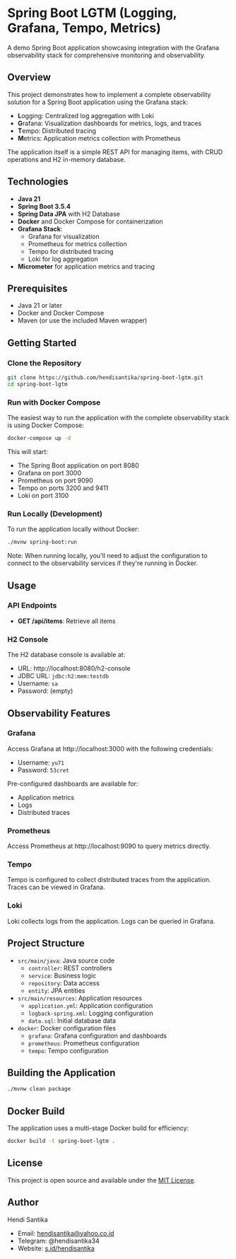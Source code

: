 # Spring Boot LGTM (Logging, Grafana, Tempo, Metrics)

A demo Spring Boot application showcasing integration with the Grafana observability stack for comprehensive monitoring
and observability.

## Overview

This project demonstrates how to implement a complete observability solution for a Spring Boot application using the
Grafana stack:

- **L**ogging: Centralized log aggregation with Loki
- **G**rafana: Visualization dashboards for metrics, logs, and traces
- **T**empo: Distributed tracing
- **M**etrics: Application metrics collection with Prometheus

The application itself is a simple REST API for managing items, with CRUD operations and H2 in-memory database.

## Technologies

- **Java 21**
- **Spring Boot 3.5.4**
- **Spring Data JPA** with H2 Database
- **Docker** and Docker Compose for containerization
- **Grafana Stack**:
  - Grafana for visualization
  - Prometheus for metrics collection
  - Tempo for distributed tracing
  - Loki for log aggregation
- **Micrometer** for application metrics and tracing

## Prerequisites

- Java 21 or later
- Docker and Docker Compose
- Maven (or use the included Maven wrapper)

## Getting Started

### Clone the Repository

```bash
git clone https://github.com/hendisantika/spring-boot-lgtm.git
cd spring-boot-lgtm
```

### Run with Docker Compose

The easiest way to run the application with the complete observability stack is using Docker Compose:

```bash
docker-compose up -d
```

This will start:

- The Spring Boot application on port 8080
- Grafana on port 3000
- Prometheus on port 9090
- Tempo on ports 3200 and 9411
- Loki on port 3100

### Run Locally (Development)

To run the application locally without Docker:

```bash
./mvnw spring-boot:run
```

Note: When running locally, you'll need to adjust the configuration to connect to the observability services if they're
running in Docker.

## Usage

### API Endpoints

- **GET /api/items**: Retrieve all items

### H2 Console

The H2 database console is available at:

- URL: http://localhost:8080/h2-console
- JDBC URL: `jdbc:h2:mem:testdb`
- Username: `sa`
- Password: (empty)

## Observability Features

### Grafana

Access Grafana at http://localhost:3000 with the following credentials:

- Username: `yu71`
- Password: `53cret`

Pre-configured dashboards are available for:

- Application metrics
- Logs
- Distributed traces

### Prometheus

Access Prometheus at http://localhost:9090 to query metrics directly.

### Tempo

Tempo is configured to collect distributed traces from the application. Traces can be viewed in Grafana.

### Loki

Loki collects logs from the application. Logs can be queried in Grafana.

## Project Structure

- `src/main/java`: Java source code
  - `controller`: REST controllers
  - `service`: Business logic
  - `repository`: Data access
  - `entity`: JPA entities
- `src/main/resources`: Application resources
  - `application.yml`: Application configuration
  - `logback-spring.xml`: Logging configuration
  - `data.sql`: Initial database data
- `docker`: Docker configuration files
  - `grafana`: Grafana configuration and dashboards
  - `prometheus`: Prometheus configuration
  - `tempo`: Tempo configuration

## Building the Application

```bash
./mvnw clean package
```

## Docker Build

The application uses a multi-stage Docker build for efficiency:

```bash
docker build -t spring-boot-lgtm .
```

## License

This project is open source and available under the [MIT License](LICENSE).

## Author

Hendi Santika

- Email: hendisantika@yahoo.co.id
- Telegram: @hendisantika34
- Website: [s.id/hendisantika](https://s.id/hendisantika)